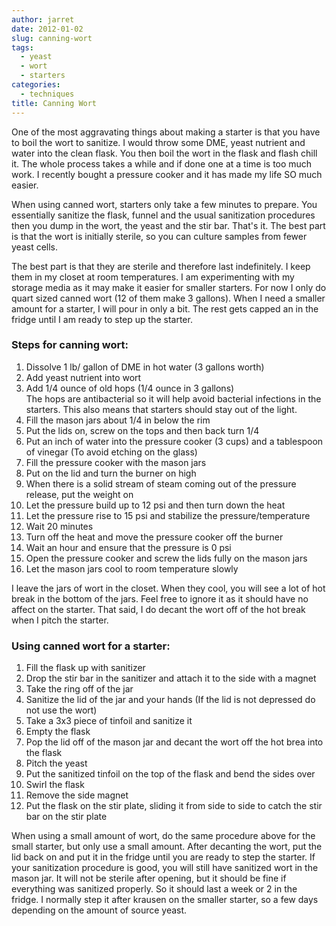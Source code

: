 ```yaml
---
author: jarret
date: 2012-01-02
slug: canning-wort
tags: 
  - yeast
  - wort
  - starters
categories:
  - techniques
title: Canning Wort
---
```


One of the most aggravating things about making a starter is that you
have to boil the wort to sanitize. I would throw some DME, yeast
nutrient and water into the clean flask. You then boil the wort in the
flask and flash chill it. The whole process takes a while and if done
one at a time is too much work. I recently bought a pressure cooker and
it has made my life SO much easier.

When using canned wort, starters only take a few minutes to prepare. You
essentially sanitize the flask, funnel and the usual
sanitization procedures then you dump in the wort, the yeast and the
stir bar. That's it. The best part is that the wort is initially
sterile, so you can culture samples from fewer yeast cells.

The best part is that they are sterile and therefore last indefinitely.
I keep them in my closet at room temperatures. I am experimenting with
my storage media as it may make it easier for smaller starters. For now
I only do quart sized canned wort (12 of them make 3 gallons). When I
need a smaller amount for a starter, I will pour in only a bit. The rest
gets capped an in the fridge until I am ready to step up the starter.


### Steps for canning wort:

1.  Dissolve 1 lb/ gallon of DME in hot water (3 gallons worth)
2.  Add yeast nutrient into wort
3.  Add 1/4 ounce of old hops (1/4 ounce in 3 gallons)  
    The hops are antibacterial so it will help avoid bacterial
    infections in the starters. This also means that starters should
    stay out of the light.
4.  Fill the mason jars about 1/4 in below the rim
5.  Put the lids on, screw on the tops and then back turn 1/4
6.  Put an inch of water into the pressure cooker (3 cups) and a
    tablespoon of vinegar (To avoid etching on the glass)
7.  Fill the pressure cooker with the mason jars
8.  Put on the lid and turn the burner on high
9.  When there is a solid stream of steam coming out of the pressure
    release, put the weight on
10. Let the pressure build up to 12 psi and then turn down the heat
11. Let the pressure rise to 15 psi and stabilize the
    pressure/temperature
12. Wait 20 minutes
13. Turn off the heat and move the pressure cooker off the burner
14. Wait an hour and ensure that the pressure is 0 psi
15. Open the pressure cooker and screw the lids fully on the mason jars
16. Let the mason jars cool to room temperature slowly


I leave the jars of wort in the closet. When they cool, you will see a
lot of hot break in the bottom of the jars. Feel free to ignore it as it
should have no affect on the starter. That said, I do decant the wort
off of the hot break when I pitch the starter.


### Using canned wort for a starter:

1.  Fill the flask up with sanitizer
2.  Drop the stir bar in the sanitizer and attach it to the side with a
    magnet
3.  Take the ring off of the jar
4.  Sanitize the lid of the jar and your hands (If the lid is not
    depressed do not use the wort)
5.  Take a 3x3 piece of tinfoil and sanitize it
6.  Empty the flask
7.  Pop the lid off of the mason jar and decant the wort off the hot
    brea into the flask
8.  Pitch the yeast
9.  Put the sanitized tinfoil on the top of the flask and bend the sides
    over
10. Swirl the flask
11. Remove the side magnet
12. Put the flask on the stir plate, sliding it from side to side to
    catch the stir bar on the stir plate


When using a small amount of wort, do the same procedure above for the
small starter, but only use a small amount. After decanting the wort,
put the lid back on and put it in the fridge until you are ready to step
the starter. If your sanitization procedure is good, you will still have
sanitized wort in the mason jar. It will not be sterile after opening,
but it should be fine if everything was sanitized properly. So it should
last a week or 2 in the fridge. I normally step it after krausen on the
smaller starter, so a few days depending on the amount of source yeast.
